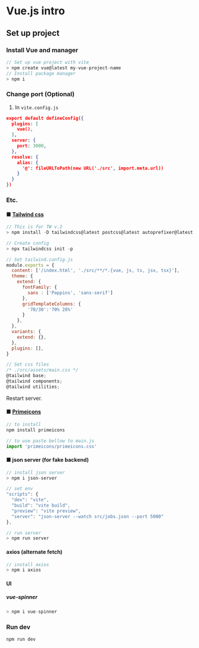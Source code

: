 # Vue.js intro


## Set up project

### Install Vue and manager
```js
// Set up vue project with vite
> npm create vue@latest my-vue-project-name
// Install package manager
> npm i
```

### Change port (Optional)
1. In `vite.config.js`
```json
export default defineConfig({
  plugins: [
    vue(),
  ],
  server: {
    port: 3000,
  },
  resolve: {
    alias: {
      '@': fileURLToPath(new URL('./src', import.meta.url))
    }
  }
})
```

### Etc.
#### ■ [Tailwind css](https://tailwindcss.com/)
```js
// This is for TW v.2
> npm install -D tailwindcss@latest postcss@latest autoprefixer@latest

// Create config
> npx tailwindcss init -p

// Set tailwind.config.js
module.exports = {
  content: ['/index.html', './src/**/*.{vue, js, ts, jsx, tsx}'],
  theme: {
    extend: {
      fontFamily: {
        sans : ['Poppins', 'sans-serif']
      },
      gridTemplateColumns: {
        '70/30':'70% 28%'
      }
    },
  },
  variants: {
    extend: {},
  },
  plugins: [],
}

// Set css files
/* ./src/assets/main.css */
@tailwind base;
@tailwind components;
@tailwind utilities;
```
Restart server.


#### ■ [Primeicons](https://github.com/primefaces/primeicons#readme)

```js
// to install
npm install primeicons

// to use paste bellow to main.js
import 'primeicons/primeicons.css'
```

#### ■ json server (for fake backend)
```js
// install json server
> npm i json-server

// set env
"scripts": {
  "dev": "vite",
  "build": "vite build",
  "preview": "vite preview",
  "server": "json-server --watch src/jobs.json --port 5000"
},

// run server
> npm run server
```

#### axios (alternate fetch)
```js
// install axios
> npm i axios


```

#### UI
##### vue-spinner
```js
> npm i vue-spinner
```


### Run dev
```js
npm run dev
```

